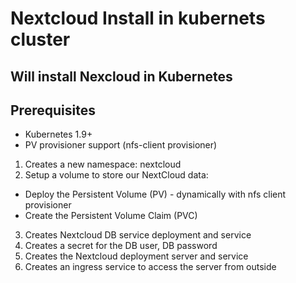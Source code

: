 # Nextcloud Install in kubernets cluster

## Will install Nexcloud in Kubernetes

## Prerequisites
- Kubernetes 1.9+
- PV provisioner support (nfs-client provisioner) 

1. Creates a new namespace: nextcloud
2. Setup a volume to store our NextCloud data:
 -  Deploy the Persistent Volume (PV) - dynamically with nfs client provisioner
 -  Create the Persistent Volume Claim (PVC) 
3. Creates Nextcloud DB service deployment and service
4. Creates a secret for the DB user, DB password
5. Creates the Nextcloud deployment server and service
6. Creates an ingress service to access the server from outside


